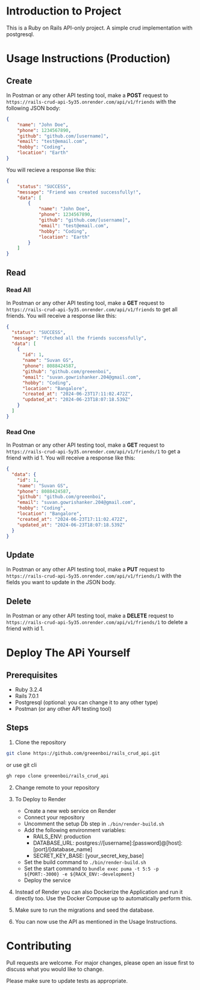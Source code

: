 # Introduction to Project
This is a Ruby on Rails API-only project. A simple crud implementation with postgresql.

# Usage Instructions (Production)

## Create
In Postman or any other API testing tool, make a **POST** request to `https://rails-crud-api-5y35.onrender.com/api/v1/friends` with the following JSON body:
```json
{
    "name": "John Doe",
    "phone": 1234567890,
    "github": "github.com/[username]",
    "email": "test@email.com",
    "hobby": "Coding",
    "location": "Earth"
}
```

You will recieve a response like this:
```json
{
    "status": "SUCCESS", 
    "message": "Friend was created successfully!", 
    "data": [
        {
            "name": "John Doe",
            "phone": 1234567890,
            "github": "github.com/[username]",
            "email": "test@email.com",
            "hobby": "Coding",
            "location": "Earth"
        }
    ]
}
```

## Read

### Read All

In Postman or any other API testing tool, make a **GET** request to `https://rails-crud-api-5y35.onrender.com/api/v1/friends` to get all friends.
You will receive a response like this:
```json
{
  "status": "SUCCESS",
  "message": "Fetched all the friends successfully",
  "data": [
    {
      "id": 1,
      "name": "Suvan GS",
      "phone": 8088424587,
      "github": "github.com/greeenboi",
      "email": "suvan.gowrishanker.204@gmail.com",
      "hobby": "Coding",
      "location": "Bangalore",
      "created_at": "2024-06-23T17:11:02.472Z",
      "updated_at": "2024-06-23T18:07:18.539Z"
    }
  ]
}
```
### Read One

In Postman or any other API testing tool, make a **GET** request to `https://rails-crud-api-5y35.onrender.com/api/v1/friends/1` to get a friend with id 1.
You will receive a response like this:

```json
{
  "data": {
    "id": 1,
    "name": "Suvan GS",
    "phone": 8088424587,
    "github": "github.com/greeenboi",
    "email": "suvan.gowrishanker.204@gmail.com",
    "hobby": "Coding",
    "location": "Bangalore",
    "created_at": "2024-06-23T17:11:02.472Z",
    "updated_at": "2024-06-23T18:07:18.539Z"
  }
}
```

## Update

In Postman or any other API testing tool, make a **PUT** request to `https://rails-crud-api-5y35.onrender.com/api/v1/friends/1` with the fields you want to update in the JSON body.


## Delete

In Postman or any other API testing tool, make a **DELETE** request to `https://rails-crud-api-5y35.onrender.com/api/v1/friends/1` to delete a friend with id 1.

# Deploy The APi Yourself

## Prerequisites
- Ruby 3.2.4
- Rails 7.0.1
- Postgresql (optional: you can change it to any other type)
- Postman (or any other API testing tool)

## Steps

1. Clone the repository
```bash
git clone https://github.com/greeenboi/rails_crud_api.git
```
or use git cli
```bash
gh repo clone greeenboi/rails_crud_api
```
2. Change remote to your repository

3. To Deploy to Render
   - Create a new web service on Render
   - Connect your repository
   - Uncomment the setup Db step in `./bin/render-build.sh`
   - Add the following environment variables:
     - RAILS_ENV: production
     - DATABASE_URL: postgres://[username]:[password]@[host]:[port]/[database_name]
     - SECRET_KEY_BASE: [your_secret_key_base]
   - Set the build command to `./bin/render-build.sh`
   - Set the start command to `bundle exec puma -t 5:5 -p ${PORT:-3000} -e ${RACK_ENV:-development}`
   - Deploy the service
4. Instead of Render you can also Dockerize the Application and run it directly too. Use the Docker Compuse up to automatically perform this.
5. Make sure to run the migrations and seed the database.
6. You can now use the API as mentioned in the Usage Instructions.

# Contributing
Pull requests are welcome. For major changes, please open an issue first to discuss what you would like to change.

Please make sure to update tests as appropriate.

